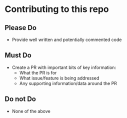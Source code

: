 # Contributing to this repo

## Please Do
* Provide well written and potentially commented code

## Must Do
* Create a PR with important bits of key information:
    * What the PR is for
    * What issue/feature is being addressed
    * Any supporting information/data around the PR

## Do not Do
* None of the above
